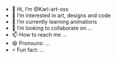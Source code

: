 - 👋 Hi, I’m @Karl-art-oss
- 👀 I’m interested in art, designs and code
- 🌱 I’m currently learning animations
- 💞️ I’m looking to collaborate on ...
- 📫 How to reach me ...
- 😄 Pronouns: ...
- ⚡ Fun fact: ...

<!---
Karl-art-oss/Karl-art-oss is a ✨ special ✨ repository because its `README.md` (this file) appears on your GitHub profile.
You can click the Preview link to take a look at your changes.
--->
